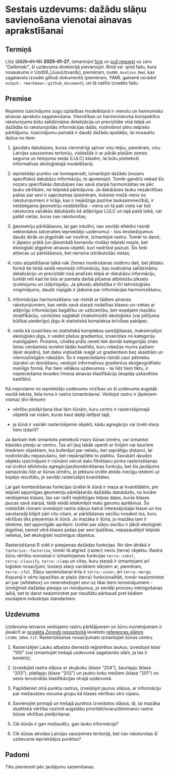 Sestais uzdevums: dažādu slāņu savienošana vienotai ainavas
aprakstīšanai
================

## Termiņš

Līdz ~~(2025-01-15)~~ **2025-01-27**, izmantojot
[fork](https://docs.github.com/en/pull-requests/collaborating-with-pull-requests/working-with-forks/fork-a-repo)
un [pull
request](https://docs.github.com/en/pull-requests/collaborating-with-pull-requests/proposing-changes-to-your-work-with-pull-requests/creating-a-pull-request-from-a-fork)
uz zaru “Dalibnieki”, šī uzdevuma direktorijā pievienojot .Rmd vai .qmd
failu, kura nosaukums ir Uzd06\_\[JusuUzvards\], piemēram,
`Uzd06_Avotins.Rmd`, kas sagatavots izvadei github dokumentā (piemēram,
YAML galvenē norādot `output: rmarkdown::github_document`), un tā radīto
izvades failu.

## Premise

Nopietns izaicinājums sugu izplatības modelēšanā ir vienotu un
harmonisku ainavas aprakstu sagatavošana. Vienotības un harmoniskuma
konspektīvs raksturojums būtu salīdzināma detalizācija un precizitāte
visā telpā un dažādās to raksturojošās informācijas daļās, nodrošinot
pilnu telpisko pārklājumu. Izaicinājumu pamatā ir daudz dažādu apstākļu,
lai nosauktu dažus no tiem:

1.  ģeodatu datubāzes, kuras vienmērīgi aptver visu telpu, piemēram,
    visu Latvijas sauszemes teritoriju, visbiežāk ir ar pārāk plašām
    zemes seguma un lietojuma veida (LULC) klasēm, lai būtu pietiekoši
    informatīvas ekoloģiskajā modelēšanā;

2.  iepriekšējo punktu var komepensēt, izmantojot dažādu (nozaru
    specifisko) datubāzu informāciju, to apvienojot. Tomēr gandrīz nekad
    šīs nozaru specifiskās datubāzes nav savā starpā harmonizētas ne pēc
    lauku vērtībām, ne telpiskā pārklājuma. Ja datubāzes lauku
    nesakritības pašas par sevi ir saprotamas (piemēram, koksnei mežā
    viens no raksturojumiem ir krāja, kas ir nejēdzīga pazīme
    lauksaimniecībā), ir neizbēgama ģeometriju neatbilstība - viena un
    tā pati vieta var būt raksturota vairākās datubāzēs kā atšķirīgas
    LULC un tajā pašā laikā, var palikt vietas, kuras nav raksturotas;

3.  ģeometriju pārklāšanos, lai gan intuitīvi, nav sevišķi efektīvi
    risināt vektordatos (atceraties iepriekšējo uzdevumu) - šos
    ierobežojumus daudz ātrāk un jēgpilnāk var novērst, izmantojot
    rastru. Tomēr to darot, ir jāpatur prātā (un jāiestrādā komandu
    rindās) telpiski mazie, bet ekoloģiski jēgpilnie ainavas objekti,
    kuri nedrīkst pazust. Šis tieši attiecas uz pārklāšanos, bet
    nerisina iztrūkstošās vietas;

4.  robu aizpildīšanai talkā nāk Zemes novērošanas sistēmu dati, bet
    jēldatu formā tie tiešā veidā nesniedz infromāciju, kas nodrošina
    salīdzināmu detalizāciju un precizitāti visā analīzes telpā ar
    datubāzu informāciju, turklāt reti kad tie būs ar pamata darbā
    plūsmai atbilstošu pikseļu izvietojumu un izšķirtspēju. Ja pikseļu
    atbilstība ir tīri tehnoloģisks vingrinājums, daudz rūpīgāk ir
    jādomā par informācijas harmonizēšanu;

5.  informācijas harmonizēšanu var risināt ar tādiem ainavas
    raksturojumiem, kas veido savā starpā nodalītas klases-un-vietas ar
    atšķirīgu informācijas bagātību un uzticamību, bet iespējami mazāku
    stratifikāciju, cenšoties saglabāt (maksimizēt) ekoloģisko (vai
    pētījuma būtībai piederīgo) jēgu ik statistiskā kompleksa brīvības
    pakāpei;

6.  veids kā izvairīties no statistiskā kompleksa sarežģīšanas,
    maksimizējot ekoloģisko jēgu, ir veidot plašus gradientus,
    izvairoties no kategoriju mainīgajiem. Protams, cilvēka prāts nereti
    liek domāt kategorijās (mēs lietas cenšamies ievietot tādās
    kastītēs, kuru robežas mums pašiem šķiet skaidrs), bet daba
    visbiežāk reaģē uz gradientiem bez skaidrām un viennozīmīgām
    robežām. Šo ir nepieciešams risināt caur pētnieku izpratni un
    domāšanu, veidojot informatīvus gradientus ekoģeogrāfisko mainīgo
    formā. Par tiem vēlākos uzdevumos - lai līdz tiem tiktu, ir
    nepieciešama ievades līmeņa ainavas klasifikācija (iespēja
    uzkavēties kastītēs).

Kā noprotams no iepriekšējo uzdevumu virzības un šī uzdevuma augstāk
esošā teksta, liela loma ir rastra izmantošanai. Veidojot rastru ir
jāpieņem vismaz divi lēmumi:

- vērtību piešķiršana tikai tām šūnām, kuru centrs ir rasterizējamajā
  objektā vai visām, kuras kaut daļēji ietilpst tajā;

- ja šūnā ir vairāki rasterizējamie objekti, kādu agregāciju vai izvēli
  starp tiem izdarīt?

Ja darbam tiek izmantots pietiekoši mazs šūnas izmērs, var izmantot
klasisko pieeju ar centru. Tas arī ļauj labāk operēt ar līnijām vai
šauriem lineāriem objektiem, tos buferējot par nelielu, bet saprātīgu
distanci, lai nodrošinātu nepazušanu, bet nepārspīlēto to platību.
Savukārt daudzo objektu izaicinājumi ir risināmi veicot datu filtrēšanu
pirms rasterizēšanas vai izvēlot atbilstošu agregācijas/kombinēšanas
funkciju, bet šis jautājums samazinās līdz ar šūnas izmēru, jo jebkura
izvēle atstās niecīgu ietekmi uz kopējo rezultātu, jo sevišķi
rasterizējot kvantitātes.

Lai gan kombinēšanas funkcijas izvēlei ik šūnā ir maza ar kvantitātēm,
pie telpiski apjomīgas ģeometriju pārklāšanās dažādās datubāzēs, no
kurām veidojamas klases, tas var radīt nejēdzīgas telpas daļas, kurās
klases jaucas savā starpā, tādā veidā ietekmējot malu garumu aprēķinus.
Šo visbiežāk risinam izveidojot rastra slāņus katrai interesējošajai
klasei un tos savstarpēji klājot pāri citu citam, ar pārklāšanas secību
nosakot tos, kuru vērtības tiks pieņemtas ik šūnā. Jo mazāka ir šūna, jo
mazāka tam ir ietekme, bet apjomīgāki aprēķini. Izvēlei par slāņu secību
ir jābūt ekoloģiski jēgpilnai, ņemot vērā klases pašas par sevi
īpašības, nepazaudējot telpiski nelielus, bet ekoloģiski nozīmīgus
objektus.

Rasterizēšanai R vidē ir pieejamas dažādas funkcijas. No tām ātrākā ir
`fasterize::fasterize`, tomēr tā atgriež {raster} nevis {terra} objektu.
Rastra šūnu vērtību nomaiņai ir izmantojamas funkcijas `terra::subst`,
`terra::classify`, `terra::clamp` un citas, kuru starpā ir izmantojami
arī loģiskie nosacījumi, tostarp starp vairākiem slāņiem ar, piemēram,
`terra::ifel`. Slāņu savienošanai ērta ir `terra::cover`, arī
`terra::merge`. Kopumā ir vērts iepazīties ar plašo {terra}
funkcionalitāti, tomēr neaizmirstot arī par {whitebox} un neierobežojiet
sevi uz tikai šiem ierosinājumiem - izmēģiniet dažādas pieejas un
risinājumus, jo sevišķi procesu mērogošanas laikā, bet to darot
neaizmirstiet par rezultātu pārbaudi pret kādiem esošajiem industrijas
standartiem.

## Uzdevums

Uzdevuma ietvaros veidojamo rastru pārklājumam un šūnu novietojumam ir
jāsakrīt ar [projekta *Zenodo*
repozitorijā](https://zenodo.org/communities/hiqbiodiv/records?q=&l=list&p=1&s=10&sort=newest)
ievietoto [references slānim](https://zenodo.org/records/14497070)
`LV10m_10km.tif`. Rasterizēšanas nosacījumam izmantojiet šūnas centru.

1.  Rasterizējiet Lauku atbalsta dienestā reģistrētos laukus, izveidojot
    klasi “100” (vai izmantojiet trešajā uzdevumā sagatavoto slāni, ja
    tas ir korekts);

2.  Izveidojiet rastra slāņus ar skujkoku (klase “204”), šaurlapju
    (klase “203”), platlapju (klase “202”) un jauktu koku mežiem (klase
    “201”) no sevis ierosinātās klasifikācijas otrajā uzdevumā.

3.  Papildieniet otrā punkta rastrus, izveidojot jaunus slāņus, ar
    informāciju par mežaudzes vecuma grupu kā klases vērtības otro
    ciparu.

4.  Savienojiet pirmajā un trešajā punktos izveidotos slāņus, tā, lai
    mazāka skaitliskā vērtība nozīmē augstāku prioritāti/svaru/dominanci
    rastra šūnas vērtības piešķiršanai.

5.  Cik šūnās ir gan mežaudžu, gan lauku informācija?

6.  Cik šūnas atrodas Latvijas sauszemes teritorijā, bet nav raksturotas
    šī uzdevuma iepriekšējos punktos?

## Padomi

Tiks pievienoti pēc jautājumu saņemšanas.
